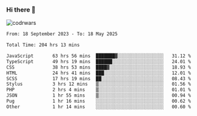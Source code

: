 ### Hi there 👋


![codrwars](https://www.codewars.com/users/rsschool_c9af20f58c35c696/badges/micro) 

<!--START_SECTION:waka-->

```txt
From: 18 September 2023 - To: 18 May 2025

Total Time: 204 hrs 13 mins

JavaScript       63 hrs 56 mins  ███████▓░░░░░░░░░░░░░░░░░   31.12 %
TypeScript       49 hrs 19 mins  ██████░░░░░░░░░░░░░░░░░░░   24.01 %
CSS              38 hrs 53 mins  ████▓░░░░░░░░░░░░░░░░░░░░   18.93 %
HTML             24 hrs 41 mins  ███░░░░░░░░░░░░░░░░░░░░░░   12.01 %
SCSS             17 hrs 19 mins  ██░░░░░░░░░░░░░░░░░░░░░░░   08.43 %
Stylus           3 hrs 12 mins   ▒░░░░░░░░░░░░░░░░░░░░░░░░   01.56 %
PHP              2 hrs 4 mins    ▒░░░░░░░░░░░░░░░░░░░░░░░░   01.01 %
JSON             1 hr 55 mins    ▒░░░░░░░░░░░░░░░░░░░░░░░░   00.94 %
Pug              1 hr 16 mins    ░░░░░░░░░░░░░░░░░░░░░░░░░   00.62 %
Other            1 hr 14 mins    ░░░░░░░░░░░░░░░░░░░░░░░░░   00.60 %
```

<!--END_SECTION:waka-->
